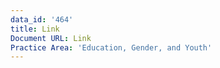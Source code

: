 ```yaml
---
data_id: '464'
title: Link
Document URL: Link
Practice Area: 'Education, Gender, and Youth'
---
```

